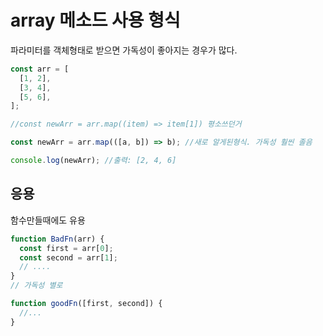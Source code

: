# array 메소드 사용 형식

파라미터를 객체형태로 받으면 가독성이 좋아지는 경우가 많다.

```js
const arr = [
  [1, 2],
  [3, 4],
  [5, 6],
];

//const newArr = arr.map((item) => item[1]) 평소쓰던거

const newArr = arr.map(([a, b]) => b); //새로 알게된형식. 가독성 훨씬 졸음

console.log(newArr); //출력: [2, 4, 6]
```

## 응용

함수만들때에도 유용

```js
function BadFn(arr) {
  const first = arr[0];
  const second = arr[1];
  // ....
}
// 가독성 별로

function goodFn([first, second]) {
  //...
}
```
